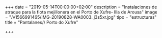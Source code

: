 +++
date = "2019-05-14T00:00:00+02:00"
description = "Instalaciones de atraque para la flota mejillonera en el Porto de Xufre- Illa de Arousa"
image = "/v1566991465/IMG-20190828-WA0003_j3s5xr.jpg"
tipo = "estructuras"
title = "Pantalanes// Porto do Xufre"

+++
